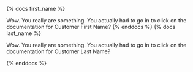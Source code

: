 {% docs first_name %}

Wow. You really are something. You actually had to go in to click on the documentation for Customer First Name?
{% enddocs %}
{% docs last_name %}

Wow. You really are something. You actually had to go in to click on the documentation for Customer Last Name?

{% enddocs %}
